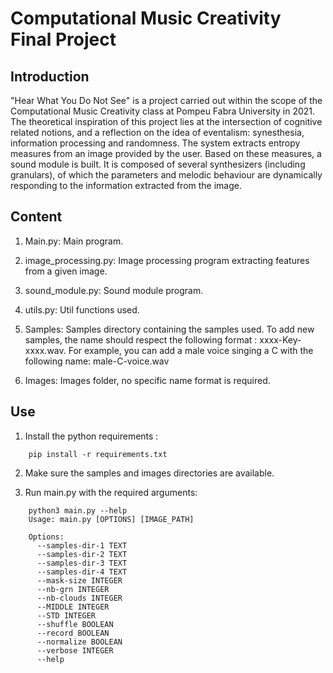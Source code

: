 # Computational Music Creativity Final Project 

## Introduction
"Hear What You Do Not See" is a project carried out within the scope of the Computational Music Creativity class at Pompeu Fabra University in 2021. The theoretical inspiration of this project lies at the intersection of cognitive related notions, and a reflection on the idea of eventalism: synesthesia, information processing and randomness. The system extracts entropy measures from an image provided by the user. Based on these measures, a sound module is built. It is composed of several synthesizers (including granulars), of which the parameters and melodic behaviour are dynamically responding to the information extracted from the image.


## Content

1. Main.py: Main program. 

2. image_processing.py: Image processing program extracting features from a given image. 

3. sound_module.py: Sound module program. 

4. utils.py: Util functions used. 

5. Samples: Samples directory containing the samples used. To add new samples, the name should respect the following format : xxxx-Key-xxxx.wav. For example, you can add a male voice singing a C with the following name: male-C-voice.wav

6. Images: Images folder, no specific name format is required. 


## Use

1. Install the python requirements : 
```ShellSesion
    pip install -r requirements.txt
```

2. Make sure the samples and images directories are available.

3. Run main.py with the required arguments:
```ShellSesion
    python3 main.py --help
    Usage: main.py [OPTIONS] [IMAGE_PATH]

    Options:
      --samples-dir-1 TEXT
      --samples-dir-2 TEXT
      --samples-dir-3 TEXT
      --samples-dir-4 TEXT
      --mask-size INTEGER
      --nb-grn INTEGER
      --nb-clouds INTEGER
      --MIDDLE INTEGER
      --STD INTEGER
      --shuffle BOOLEAN
      --record BOOLEAN
      --normalize BOOLEAN
      --verbose INTEGER
      --help
```
